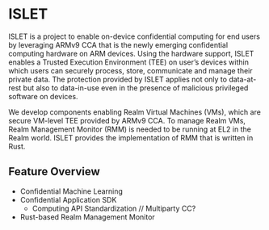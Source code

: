 # ISLET
ISLET is a project to enable on-device confidential computing
for end users by leveraging ARMv9 CCA that is
the newly emerging confidential computing hardware on ARM devices.
Using the hardware support, ISLET enables a Trusted Execution Environment (TEE)
on user’s devices within which users can securely process, store, communicate
and manage their private data. The protection provided by
ISLET applies not only to data-at-rest but also to data-in-use
even in the presence of malicious privileged software on devices.

We develop components enabling Realm Virtual Machines (VMs),
which are secure VM-level TEE provided by ARMv9 CCA.
To manage Realm VMs, Realm Management Monitor (RMM)
is needed to be running at EL2 in the Realm world.
ISLET provides the implementation of RMM that is written in Rust. 

## Feature Overview
- Confidential Machine Learning
- Confidential Application SDK
  - Computing API Standardization  // Multiparty CC?
- Rust-based Realm Management Monitor
